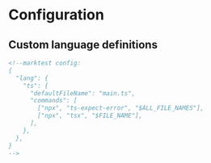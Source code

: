 # Configuration

## Custom language definitions

```md
<!--marktest config:
{
  "lang": {
    "ts": {
      "defaultFileName": "main.ts",
      "commands": [
        ["npx", "ts-expect-error", "$ALL_FILE_NAMES"],
        ["npx", "tsx", "$FILE_NAME"],
      ],
    },
  },
}
-->
```
